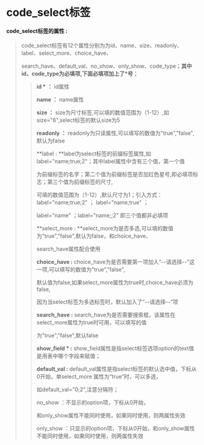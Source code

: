 # code\_select**标签**

#### code\_select**标签的属性 :**

> code\_select标签有12个属性分别为为id、name、size、readonly、label、select\_more、choice\_have、
>
> search\_have、default\_val、no\_show、only\_show、code\_type；**其中id、code\_type为必填项,下面必填项加上了\*号**；
>
> > **id \*** **：** id属性
> >
> > **name ：** name属性
> >
> > **size ：** size为尺寸标签,可以填的数值范围为（1-12）,如size="6",select标签的默认size为5
> >
> > **readonly ：** readonly为只读属性,可以填写的数值为"true","false",默认为false
> >
> > **label : **label为select标签的前缀标签属性,如label="name;true;2"；其中label属性中含有三个值，第一个值
> >
> > 为前缀标签的名字；第二个值为前缀标签是否加红色星号,即必填项标志；第三个值为前缀标签的尺寸,
> >
> > 可填的数值范围为（1-12）,默认尺寸为1；引入方式：label="name;true;2" ； label="name;true" ；
> >
> > label="name" ；label="name;;2" 即三个值都非必填项
> >
> > **select\_more : **select\_more为是否多选,可以填的数值为"true","false",默认为false，和choice\_have、
> >
> > search\_have属性配合使用
> >
> > **choice\_have :** choice\_have为是否需要第一项加入“--请选择--”这一项,可以填写的数值为"true","false",
> >
> > 默认值为false,如果select\_more属性为true时,choice\_have必须为false,
> >
> > 因为当select标签为多选标签时，默认加入了“--请选择--”项
> >
> > **search\_have :** search\_have为是否需要搜索框，该属性在select\_more属性为true时可用，可以填写的值
> >
> > 为"true","false",默认false
> >
> > **show\_field \* :** show\_field属性是指select标签选项option的text值是用表中哪个字段来赋值；
> >
> > **default\_val :** default\_val属性是指select标签的默认选中值，下标从0开始，单select\_more 属性为“true”时，可以多选，
> >
> > 如default\_val="0;2",注意分隔符；
> >
> > no\_show ：不显示的option项，下标从0开始，
>>
>>和only\_show属性不能同时使用，如果同时使用，则两属性失效
> >
> > only\_show ：只显示的option项，下标从0开始，和only\_show属性不能同时使用，如果同时使用，则两属性失效




